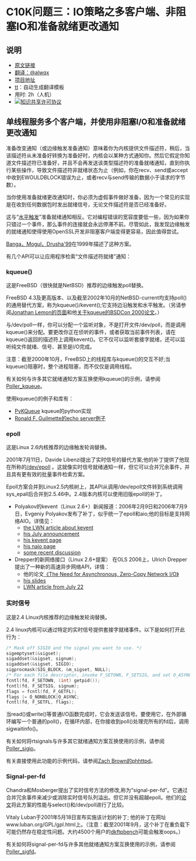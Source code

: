 # C10K问题三：IO策略之多客户端、非阻塞IO和准备就绪更改通知

## 说明
- [原文链接](http://www.kegel.com/c10k.html#aio)
- [翻译：@alwqx](https://github.com/alwqx)
- [项目地址](https://github.com/alwqx/translate)
- [tt](https://github.com/alwqx/tt)：自动生成翻译模板
- 用时: 2h（人机）
- <a rel="license" href="http://creativecommons.org/licenses/by-nc/4.0/"><img alt="知识共享许可协议" style="border-width:0" src="https://i.creativecommons.org/l/by-nc/4.0/80x15.png" /></a>

## 单线程服务多个客户端，并使用非阻塞I/O和准备就绪更改通知

准备改变通知（或边缘触发准备通知）意味着你为内核提供文件描述符，稍后，当该描述符从未准备好转换为准备好时，内核会以某种方式通知你。然后它假定你知道文件描述符已准备好，并且不会再发送该类型描述符的准备就绪通知，直到你执行某些操作，导致文件描述符非就绪状态为止（例如，你在recv、send或accept中收到EWOULDBLOCK错误为止，或者recv与send传输的数据小于请求的字节数）。

当你使用准备就绪更改通知时，你必须为虚假事件做好准备，因为一个常见的实现是在收到任何数据包时发出就绪信号，无论文件描述符是否已经准备好。

这与“[水平触发](http://www.kegel.com/c10k.html#nb)”准备就绪通知相反。它对编程错误的宽容度要低一些，因为如果你只错过一个事件，那么事件的连接就会永远停滞不前。尽管如此，我发现边缘触发的就绪通知使得使用OpenSSL开发非阻塞客户端变得更容易，因此值得尝试。

[Banga，Mogul，Drusha'99](http://www.cs.rice.edu/~druschel/usenix99event.ps.gz)在1999年描述了这种方案。

有几个API可以让应用程序检索“文件描述符就绪”通知：

### kqueue()

这是FreeBSD（很快就是NetBSD）推荐的边缘触发poll替换。

FreeBSD 4.3及更高版本、以及截至2002年10月的NetBSD-current均支持poll()的通用替代方案，称为kqueue()/kevent();它支持边沿触发和水平触发。（另请参阅[Jonathan Lemon的页面](http://people.freebsd.org/~jlemon/)和他[关于kqueue的BSDCon 2000论文](http://people.freebsd.org/~jlemon/papers/kqueue.pdf)。）

与/dev/poll一样，你可以分配一个监听对象，不是打开文件/dev/poll，而是调用kqueue()来分配。要更改你正在侦听的事件，或者获取当前事件列表，请在kqueue()返回的描述符上调用kevent()。它不仅可以监听套接字就绪，还可以监听纯文件就绪、信号、甚至是I/O完成。

注意：截至2000年10月，FreeBSD上的线程库与kqueue()的交互不好;当kqueue()阻塞时，整个进程阻塞，而不仅仅是调用线程。

有关如何与许多其它就绪通知方案互换使用kqueue()的示例，请参阅[Poller_kqueue](http://www.kegel.com/dkftpbench/doc/Poller_kqueue.html)。

使用kqueue()的例子和库有：
- [PyKQueue](http://people.freebsd.org/~dwhite/PyKQueue/) kqueue的python实现
- [Ronald F. Guilmette的echo server例子](http://www.monkeys.com/kqueue/echo.c)

### epoll

这是Linux 2.6内核推荐的边缘触发轮询替换。

2001年7月11日，Davide Libenzi提出了实时信号的替代方案;他的补丁提供了他现在所称的[/dev/epoll](http://www.xmailserver.org/linux-patches/nio-improve.html) 。这就像实时信号就绪通知一样，但它可以合并冗余事件，并且具有更有效的批量事件检索方案。

Epoll方案合并到Linux2.5内核树上，其API从调用/dev/epoll文件转到系统调用sys_epall后合并到2.5.46中。2.4版本内核可以使用旧版epoll的补丁。

- Polyakov的kevent（Linux 2.6+）新闻报道：2006年2月9日和2006年7月9日，Evgeniy Polyakov发布了补丁，似乎统一了epoll和aio;他的目标是支持网络AIO。详情见：
    - [the LWN article about kevent](http://lwn.net/Articles/172844/)
    - [his July announcement](http://lkml.org/lkml/2006/7/9/82)
    - [his kevent page](http://tservice.net.ru/~s0mbre/old/?section=projects&item=kevent)
    - [his naio page](http://tservice.net.ru/~s0mbre/old/?section=projects&item=naio)
    - [some recent discussion](http://thread.gmane.org/gmane.linux.network/37595/focus=37673)
- Drepper的新网络接口（Linux 2.6+提案）
在OLS 2006上，Ulrich Drepper提出了一种新的高速异步网络API，详情：
    - 他的论文[《The Need for Asynchronous, Zero-Copy Network I/O》](http://people.redhat.com/drepper/newni.pdf)
    - [his slides](http://people.redhat.com/drepper/newni-slides.pdf)
    - [LWN article from July 22](http://lwn.net/Articles/192410/)

### 实时信号
这是2.4 Linux内核推荐的边缘触发轮询替换。

2.4 linux内核可以通过特定的实时信号提供套接字就绪事件。以下是如何打开此行为：
```c
/* Mask off SIGIO and the signal you want to use. */
sigemptyset(&sigset);
sigaddset(&sigset, signum);
sigaddset(&sigset, SIGIO);
sigprocmask(SIG_BLOCK, &m_sigset, NULL);
/* For each file descriptor, invoke F_SETOWN, F_SETSIG, and set O_ASYNC. */
fcntl(fd, F_SETOWN, (int) getpid());
fcntl(fd, F_SETSIG, signum);
flags = fcntl(fd, F_GETFL);
flags |= O_NONBLOCK|O_ASYNC;
fcntl(fd, F_SETFL, flags);
```

当read()或write()等普通I/O函数完成时，它会发送该信号。要使用它，在外部循环编写一个普通的poll()，在循环内部，在你接收到poll()处理完所有的fd后，调用sigwaitinfo()。

有关如何将rtsignals与许多其它就绪通知方案互换使用的示例，请参阅[Poller_sigio](http://www.kegel.com/dkftpbench/doc/Poller_sigio.html)。

有关直接使用此功能的示例代码，请参阅[Zach Brown的phhttpd](http://www.kegel.com/c10k.html#phhttpd)。

### Signal-per-fd
Chandra和Mosberger提出了实时信号方法的修改,称为“signal-per-fd”。它通过合并冗余事件来减少或消除实时信号队列溢出。但它并没有超越epoll。他们的[论文](www.hpl.hp.com/techreports/2000/HPL-2000-174.html)将此方案的性能与select()和/dev/poll进行了比较。

Vitaly Luban于2001年5月18日宣布实施该计划的补丁; 他的补丁在网址www.luban.org/GPL/gpl.html上。（注意：截至2001年9月，这个补丁在重负载下可能仍然存在稳定性问题。大约4500个用户的[dkftpbench](http://www.kegel.com/dkftpbench)可能会触发oops。）

有关如何将signal-per-fd与许多其他就绪通知方案互换使用的示例，请参阅[Poller_sigfd](http://www.kegel.com/dkftpbench/doc/Poller_sigfd.html)。